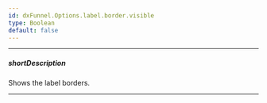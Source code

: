 ```yaml
---
id: dxFunnel.Options.label.border.visible
type: Boolean
default: false
---
```

---
##### shortDescription
Shows the label borders.

---
